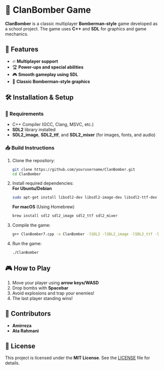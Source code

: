 # 📜 ClanBomber Game

**ClanBomber** is a classic multiplayer **Bomberman-style** game developed as a school project. The game uses **C++** and **SDL** for graphics and game mechanics.

## 🚀 Features
- 🔥 **Multiplayer support**  
- 🏆 **Power-ups and special abilities**  
- 🎮 **Smooth gameplay using SDL**  
- 🎨 **Classic Bomberman-style graphics**  

## 🛠 Installation & Setup  
### 📌 Requirements
- C++ Compiler (GCC, Clang, MSVC, etc.)
- **SDL2** library installed  
- **SDL2_image**, **SDL2_ttf**, and **SDL2_mixer** (for images, fonts, and audio)  

### 📥 Build Instructions
1. Clone the repository:  
   ```sh
   git clone https://github.com/yourusername/ClanBomber.git
   cd ClanBomber
   ```
2. Install required dependencies:  
   **For Ubuntu/Debian**  
   ```sh
   sudo apt-get install libsdl2-dev libsdl2-image-dev libsdl2-ttf-dev libsdl2-mixer-dev
   ```
   **For macOS** (Using Homebrew)  
   ```sh
   brew install sdl2 sdl2_image sdl2_ttf sdl2_mixer
   ```
3. Compile the game:  
   ```sh
   g++ ClanBomber7.cpp -o ClanBomber -lSDL2 -lSDL2_image -lSDL2_ttf -lSDL2_mixer
   ```
4. Run the game:  
   ```sh
   ./ClanBomber
   ```

## 🎮 How to Play
1. Move your player using **arrow keys/WASD**  
2. Drop bombs with **Spacebar**  
3. Avoid explosions and trap your enemies!  
4. The last player standing wins!  

## 👥 Contributors
- **Amirreza**  
- **Ata Rahmani**  

## 📜 License
This project is licensed under the **MIT License**. See the [LICENSE](LICENSE) file for details.

